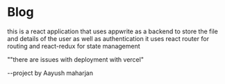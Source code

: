 # Blog

this is a react application that uses appwrite as a backend to store the file and details of the user as well as authentication
it uses react router for routing and react-redux for state management


""there are issues with deployment with vercel"


--project by Aayush maharjan
